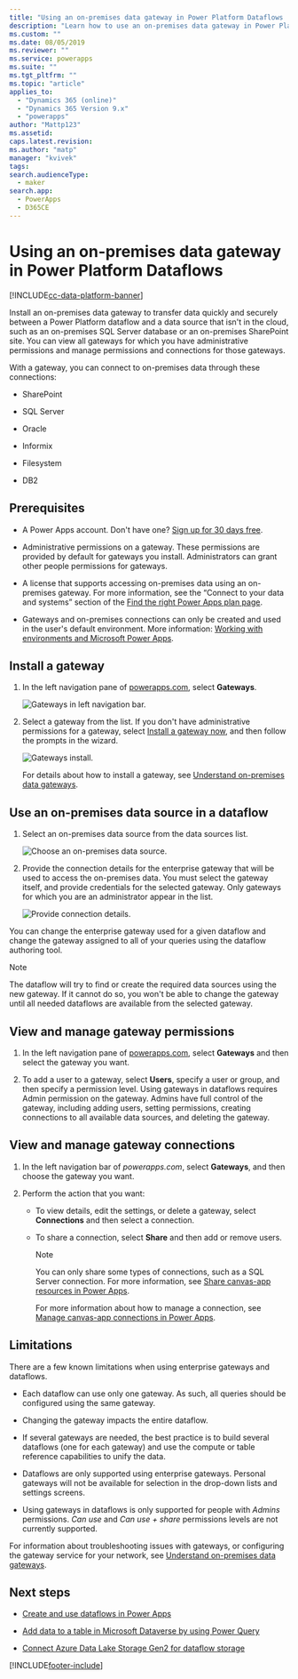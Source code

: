 ```yaml
---
title: "Using an on-premises data gateway in Power Platform Dataflows | MicrosoftDocs"
description: "Learn how to use an on-premises data gateway in Power Platform Dataflows"
ms.custom: ""
ms.date: 08/05/2019
ms.reviewer: ""
ms.service: powerapps
ms.suite: ""
ms.tgt_pltfrm: ""
ms.topic: "article"
applies_to: 
  - "Dynamics 365 (online)"
  - "Dynamics 365 Version 9.x"
  - "powerapps"
author: "Mattp123"
ms.assetid: 
caps.latest.revision: 
ms.author: "matp"
manager: "kvivek"
tags: 
search.audienceType: 
  - maker
search.app: 
  - PowerApps
  - D365CE
---
```

# Using an on-premises data gateway in Power Platform Dataflows

[!INCLUDE[cc-data-platform-banner](../../includes/cc-data-platform-banner.md)]

Install an on-premises data gateway to transfer data quickly and securely
between a Power Platform dataflow and a data source that isn't in the cloud,
such as an on-premises SQL Server database or an on-premises SharePoint site.
You can view all gateways for which you have administrative permissions and
manage permissions and connections for those gateways.

With a gateway, you can connect to on-premises data through these connections:

-   SharePoint

-   SQL Server

-   Oracle

-   Informix

-   Filesystem

-   DB2

## Prerequisites

-   A Power Apps account. Don't have one? [Sign up for 30 days free](../signup-for-powerapps.md).

-   Administrative permissions on a gateway. These permissions are provided by
    default for gateways you install. Administrators can grant other people
    permissions for gateways. 

-   A license that supports accessing on-premises data using an on-premises
    gateway. For more information, see the “Connect to your data and systems” section of the
    [Find the right Power Apps plan page](https://powerapps.microsoft.com/pricing/).

-   Gateways and on-premises connections can only be created and used in the
    user's default environment. More information: [Working with environments and Microsoft Power Apps](/power-platform/admin/working-with-environments).

## Install a gateway
1.  In the left navigation pane of [powerapps.com](https://make.powerapps.com/?utm_source=padocs&utm_medium=linkinadoc&utm_campaign=referralsfromdoc), select **Gateways**.

    ![Gateways in left navigation bar.](media/nav-pane-gateways.png)

2.  Select a gateway from the list. If you don't have administrative permissions for a gateway, select
    [Install a gateway now](https://go.microsoft.com/fwlink/?LinkID=820931), and then follow the prompts in the wizard.

     ![Gateways install.](media/install-gateway-now.png)

     For details about how to install a gateway, see [Understand on-premises data gateways](../canvas-apps/gateway-reference.md).

## Use an on-premises data source in a dataflow
1. Select an on-premises data source from the data sources list.

   ![Choose an on-premises data source.](media/on-premises-data-sources.png)

2. Provide the connection details for the enterprise gateway that will be used to access the on-premises data. You must select the gateway itself, and provide credentials for the selected
gateway. Only gateways for which you are an administrator appear in the list.

    ![Provide connection details.](media/connection-creds.png)

You can change the enterprise gateway used for a given dataflow and change the gateway assigned to all of your queries using the dataflow authoring tool.

> [!NOTE]
> The dataflow will try to find or create the required data sources using the new gateway. If it cannot do so, you won't be able to change the gateway until all needed dataflows are available from the selected gateway.


## View and manage gateway permissions
1.  In the left navigation pane of [powerapps.com](https://make.powerapps.com/?utm_source=padocs&utm_medium=linkinadoc&utm_campaign=referralsfromdoc), select **Gateways** and then select the gateway you want.

2.  To add a user to a gateway, select **Users**, specify a user or group, and then specify a permission level. Using gateways in dataflows requires Admin permission on the gateway. Admins have full control of the gateway, including adding users, setting permissions, creating connections to all available data sources, and deleting the gateway.

## View and manage gateway connections
1.  In the left navigation bar of *powerapps.com*, select **Gateways**, and then choose the gateway you want.

2.  Perform the action that you want: 
    - To view details, edit the settings, or delete a gateway, select **Connections** and then select a connection.
    - To share a connection, select **Share** and then add or remove users.

      > [!NOTE]
      > You can only share some types of connections, such as a SQL Server connection. For more information, see [Share canvas-app resources in Power Apps](../canvas-apps/share-app-resources.md). <br />
      >
      > For more information about how to manage a connection, see [Manage canvas-app connections in Power Apps](../canvas-apps/add-manage-connections.md).


## Limitations
There are a few known limitations when using enterprise gateways and dataflows.

-   Each dataflow can use only one gateway. As such, all queries should be
    configured using the same gateway.

-   Changing the gateway impacts the entire dataflow.

-   If several gateways are needed, the best practice is to build several
    dataflows (one for each gateway) and use the compute or table reference
    capabilities to unify the data.

-   Dataflows are only supported using enterprise gateways. Personal gateways
    will not be available for selection in the drop-down lists and settings
    screens.
    
-   Using gateways in dataflows is only supported for people with *Admins* permissions. *Can use* and *Can use + share* permissions levels are not currently supported.

For information about troubleshooting issues with gateways, or configuring the
gateway service for your network, see [Understand on-premises data gateways](../canvas-apps/gateway-reference.md).

## Next steps

- [Create and use dataflows in Power Apps](create-and-use-dataflows.md)

- [Add data to a table in Microsoft Dataverse by using Power Query](add-data-power-query.md)

- [Connect Azure Data Lake Storage Gen2 for dataflow storage](/power-bi/service-dataflows-connect-azure-data-lake-storage-gen2)




[!INCLUDE[footer-include](../../includes/footer-banner.md)]